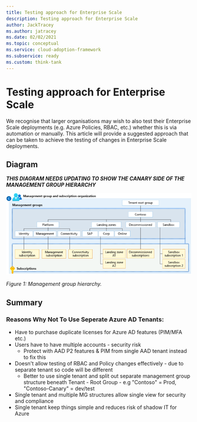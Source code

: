 ```yaml
---
title: Testing approach for Enterprise Scale
description: Testing approach for Enterprise Scale
author: JackTracey
ms.author: jatracey
ms.date: 02/02/2021
ms.topic: conceptual
ms.service: cloud-adoption-framework
ms.subservice: ready 
ms.custom: think-tank
---
```


# Testing approach for Enterprise Scale

We recognise that larger organisations may wish to also test their Enterprise Scale deployments (e.g. Azure Policies, RBAC, etc.) whether this is via automation or manually. This article will provide a suggested approach that can be taken to achieve the testing of changes in Enterprise Scale deployments.

## Diagram 

***THIS DIAGRAM NEEDS UPDATING TO SHOW THE CANARY SIDE OF THE MANAGEMENT GROUP HIERARCHY***

![Diagram that shows management group hierarchy.](./media/sub-org.png)

_Figure 1: Management group hierarchy._

## Summary


### Reasons Why Not To Use Seperate Azure AD Tenants:

- Have to purchase duplicate licenses for Azure AD features (PIM/MFA etc.)
- Users have to have multiple accounts - security risk
  - Protect with AAD P2 features & PIM from single AAD tenant instead to fix this
- Doesn't allow testing of RBAC and Policy changes effectively - due to separate tenant so code will be different
  - Better to use single tenant and split out separate management group structure beneath Tenant - Root Group - e.g "Contoso" = Prod, "Contoso-Canary" = dev/test
- Single tenant and multiple MG structures allow single view for security and compliance
- Single tenant keep things simple and reduces risk of shadow IT for Azure